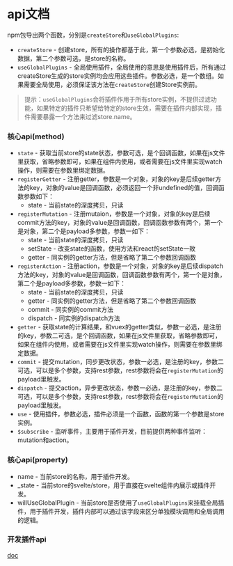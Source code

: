 # api文档
npm包导出两个函数，分别是`createStore`和`useGlobalPlugins`:
* `createStore` - 创建store，所有的操作都基于此，第一个参数必选，是初始化数据，第二个参数可选，是store的名称。
* `useGlobalPlugins` - 全局使用插件，全局使用的意思是使用插件后，所有通过createStore生成的store实例均会应用这些插件。参数必选，是一个数组。如果需要全局使用，必须保证该方法在`createStore`创建Store实例前。
> 提示：`useGlobalPlugins`会将插件作用于所有store实例，不提供过滤功能，如果特定的插件只希望给特定的store生效，需要在插件内部实现，插件需要暴露一个方法来过滤store.name。

### 核心api(method)
* `state` - 获取当前store的state状态，参数可选，是个回调函数，如果在js文件里获取，省略参数即可，如果在组件内使用，或者需要在js文件里实现watch操作，则需要在参数里绑定数据。
* `registerGetter` - 注册getter，参数是一个对象，对象的key是后续getter方法的key，对象的value是回调函数，必须返回一个非undefined的值，回调函数参数如下：
    * state - 当前state的深度拷贝，只读
* `registerMutation` - 注册mutaion，参数是一个对象，对象的key是后续commit方法的key，对象的value是回调函数，回调函数参数有两个，第一个是对象，第二个是payload多参数，参数一如下：
    * state - 当前state的深度拷贝，只读
    * setState - 改变state的函数，使用方法和react的setState一致
    * getter - 同实例的getter方法，但是省略了第二个参数回调函数
* `registerAction` - 注册action，参数是一个对象，对象的key是后续dispatch方法的key，对象的value是回调函数，回调函数参数有两个，第一个是对象，第二个是payload多参数，参数一如下：
    * state - 当前state的深度拷贝，只读
    * getter - 同实例的getter方法，但是省略了第二个参数回调函数
    * commit - 同实例的commit方法
    * dispatch - 同实例的dispatch方法
* `getter` - 获取state的计算结果，和vuex的getter类似，参数一必选，是注册的key，参数二可选，是个回调函数，如果在js文件里获取，省略参数即可，如果在组件内使用，或者需要在js文件里实现watch操作，则需要在参数里绑定数据。
* `commit` - 提交mutation，同步更改状态，参数一必选，是注册的key，参数二可选，可以是多个参数，支持rest参数，rest参数将会在`registerMutation`的payload里触发。
* `dispatch` - 提交action，异步更改状态，参数一必选，是注册的key，参数二可选，可以是多个参数，支持rest参数，rest参数将会在`registerMutation`的payload里触发。
* `use` - 使用插件，参数必选，插件必须是一个函数，函数的第一个参数是store实例。
* `$subscribe` - 监听事件，主要用于插件开发，目前提供两种事件监听： mutation和action。

### 核心api(property)
* name - 当前store的名称，用于插件开发。
* _state - 当前store的svelte/store，用于直接在svelte组件内展示或插件开发。
* willUseGlobalPlugin - 当前store是否使用了`useGlobalPlugins`来挂载全局插件，用于插件开发，插件内部可以通过该字段来区分单独模块调用和全局调用的逻辑。

### 开发插件api
[doc](./plugin.md)